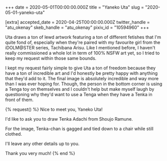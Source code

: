 +++
date = 2020-05-01T00:00:00.000Z
title = "Yaneko Uta"
slug = "2020-05-01-yaneko-uta"

[extra]
accepted_date = 2020-04-25T00:00:00.000Z
twitter_handle = "atu_okenay"
skeb_handle = "atu_okenay"
pixiv_id = "10594960"
+++

Uta draws a ton of lewd artwork featuring a ton of different fetishes that I'm quite fond of, especially when they're paired with my favourite girl from the iDOLM@STER series, Tachibana Arisu. Like I mentioned before, I haven't really commissioned a whole lot in term of 100% NSFW art yet, so I tried to keep my request within those same bounds.

I kept my request fairly simple to give Uta a ton of freedom because they have a ton of incredible art and I'd honestly be pretty happy with anything that they'd add to it. The final image is absolutely incredible and way more than I was ever hoping for. Though, the person in the bottom corner is using a Tenga toy on themselves and I couldn't help but make myself laugh by questioning why they'd want to use a Tenga when they have a Tenka in front of them.

{% request() %}
Nice to meet you, Yaneko Uta!

I'd like to ask you to draw Tenka Adachi from Shoujo Ramune.

For the image, Tenka-chan is gagged and tied down to a chair while still clothed.

I'll leave any other details up to you.

Thank you very much!
{% end %}